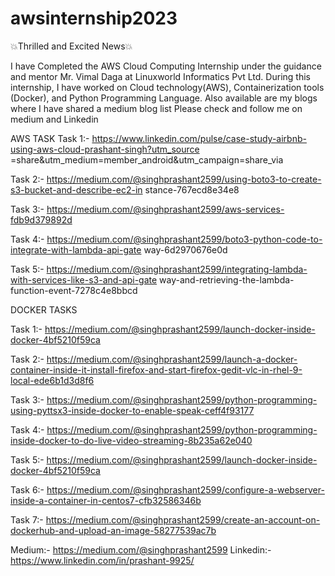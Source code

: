 # awsinternship2023

💥Thrilled and Excited News💥



I have Completed the AWS Cloud Computing Internship under the guidance and mentor Mr. Vimal Daga at Linuxworld Informatics Pvt Ltd.
During this internship, I have worked on Cloud technology(AWS), Containerization tools (Docker), and Python Programming Language. Also available are my blogs where I have shared a medium blog list
Please check and follow me on medium and Linkedin

AWS TASK 
Task 1:- 
https://www.linkedin.com/pulse/case-study-airbnb-using-aws-cloud-prashant-singh?utm_source =share&utm_medium=member_android&utm_campaign=share_via 

Task 2:- 
https://medium.com/@singhprashant2599/using-boto3-to-create-s3-bucket-and-describe-ec2-in stance-767ecd8e34e8 

Task 3:- https://medium.com/@singhprashant2599/aws-services-fdb9d379892d 

Task 4:- 
https://medium.com/@singhprashant2599/boto3-python-code-to-integrate-with-lambda-api-gate way-6d2970676e0d 

Task 5:- 
https://medium.com/@singhprashant2599/integrating-lambda-with-services-like-s3-and-api-gate way-and-retrieving-the-lambda-function-event-7278c4e8bbcd

DOCKER TASKS

Task 1:- https://medium.com/@singhprashant2599/launch-docker-inside-docker-4bf5210f59ca

Task 2:- https://medium.com/@singhprashant2599/launch-a-docker-container-inside-it-install-firefox-and-start-firefox-gedit-vlc-in-rhel-9-local-ede6b1d3d8f6


Task 3:- https://medium.com/@singhprashant2599/python-programming-using-pyttsx3-inside-docker-to-enable-speak-ceff4f93177


Task 4:- https://medium.com/@singhprashant2599/python-programming-inside-docker-to-do-live-video-streaming-8b235a62e040


Task 5:-  https://medium.com/@singhprashant2599/launch-docker-inside-docker-4bf5210f59ca


Task 6:- https://medium.com/@singhprashant2599/configure-a-webserver-inside-a-container-in-centos7-cfb32586346b


Task 7:-  https://medium.com/@singhprashant2599/create-an-account-on-dockerhub-and-upload-an-image-58277539ac7b



Medium:- https://medium.com/@singhprashant2599
Linkedin:- https://www.linkedin.com/in/prashant-9925/

